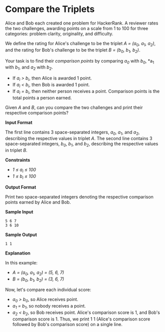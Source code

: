 # Compare the Triplets

Alice and Bob each created one problem for HackerRank. A reviewer rates the two challenges, awarding points on a scale from 1 to 100 for three categories: problem clarity, originality, and difficulty.

We define the rating for Alice's challenge to be the triplet *A = (a<sub>0</sub>, a<sub>1</sub>, a<sub>2</sub>)*, and the rating for Bob's challenge to be the triplet *B = (b<sub>0</sub>, b<sub>1</sub>, b<sub>2</sub>)*.

Your task is to find their *comparison points* by comparing *a<sub>0</sub>* with *b<sub>0</sub>*, *a<sub>1</sub> with *b<sub>1</sub>*, and *a<sub>2</sub>* with *b<sub>2</sub>*.

* If *a<sub>i</sub> >  b<sub>i</sub>*, then Alice is awarded 1 point.
* If *a<sub>i</sub> <  b<sub>i</sub>*, then Bob is awarded 1 point.
* If *a<sub>i</sub> =  b<sub>i</sub>*, then neither person receives a point.
Comparison points is the total points a person earned.

Given *A* and *B*, can you compare the two challenges and print their respective comparison points?

__Input Format__

The first line contains 3 space-separated integers, *a<sub>0</sub>*, *a<sub>1</sub>*, and *a<sub>2</sub>*, describing the respective values in triplet *A*. 
The second line contains 3 space-separated integers, *b<sub>0</sub>*, *b<sub>1</sub>*, and *b<sub>2</sub>*, describing the respective values in triplet *B*.

__Constraints__
* *1 &le; a<sub>i</sub> &le; 100*
* *1 &le; b<sub>i</sub> &le; 100*

__Output Format__

Print two space-separated integers denoting the respective comparison points earned by Alice and Bob.

__Sample Input__
```
5 6 7
3 6 10
```
__Sample Output__
```
1 1
```
__Explanation__

In this example:
* *A = (a<sub>0</sub>, a<sub>1</sub>, a<sub>2</sub>) = (5, 6, 7)*
* *B = (b<sub>0</sub>, b<sub>1</sub>, b<sub>2</sub>) = (3, 6, 7)* 

Now, let's compare each individual score:

* *a<sub>0</sub> > b<sub>0</sub>*, so Alice receives  point.
* *a<sub>1</sub> = b<sub>1</sub>*, so nobody receives a point.
* *a<sub>2</sub> < b<sub>2</sub>*, so Bob receives  point.
Alice's comparison score is 1, and Bob's comparison score is 1. Thus, we print 1 1 (Alice's comparison score followed by Bob's comparison score) on a single line.

